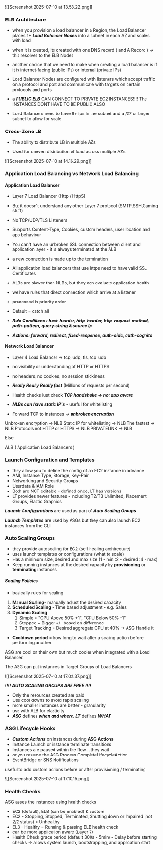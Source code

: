 

![[Screenshot 2025-07-10 at 13.53.22.png]]

### ELB Architecture

- when you provision a load balancer in a Region, the Load Balancer places 1+ ***Load Balancer Nodes*** into a subnet in each AZ and scales with load

- when it is created, its created with one DNS record ( and A Record ) -> this resolves to the ELB Nodes

- another choice that we need to make when creating a load balancer is if it is internet-facing (public IPs) or internal (private IPs)

- Load Balancer Nodes are configured with listeners which accept traffic on a protocol and port and communicate with targets on certain protocols and ports

- a ***PUBLIC ELB***  CAN CONNECT TO PRIVATE EC2 INSTANCES!!!! The INSTANCES DONT HAVE TO BE PUBLIC ALSO

- Load Balancers need to have 8+ ips in the subnet and a /27 or larger subnet to allow for scale


### Cross-Zone LB

 - The ability to distribute LB in multiple AZs
 
 - Used for uneven distribution of load across multiple AZs

![[Screenshot 2025-07-10 at 14.16.29.png]]



### Application Load Balancing vs Network Load Balancing

#### Application Load Balancer

- Layer 7 Load Balancer (Http / HttpS)
- But it doesn't understand any other Layer 7 protocol (SMTP,SSH,Gaming stuff)
- No TCP/UDP/TLS Listeners
- Supports Content-Type, Cookies, custom headers, user location and app behaviour
- You can't have an unbroken SSL connection between client and application layer - it is always terminated at the ALB
- a new connection is made up to the termination
- All application load balancers that use https need to have valid SSL Certificates
- ALBs are slower than NLBs, but they can evaluate application health

- we have rules that direct connection which arrive at a listener
- processed in priority order
- Default = catch all
- ***Rule Conditions : host-header, http-header, http-request-method, path-pattern, query-string & source Ip***

- ***Actions: forward, redirect, fixed-response, auth-oidc, auth-cognito***


#### Network Load Balancer

- Layer 4 Load Balancer -> tcp, udp, tls, tcp_udp
- no visibility or understanding of HTTP or HTTPS
- no headers, no cookies, no session stickiness

- ***Really Really Really fast*** (Millions of requests per second)

- Health checks just check ***TCP handshake -> not app aware***

- ***NLBs can have static IP's*** - useful for whitelisting
- Forward TCP to instances -> ***unbroken encryption***



Unbroken encryption -> NLB
Static IP for whitelisting -> NLB
The fastest -> NLB
Protocols not HTTP or HTTPS -> NLB
PRIVATELINK -> NLB

Else 

ALB ( Application Load Balancers )



### Launch Configuration and Templates

- they allow you to define the config of an EC2 instance in advance
- AMI, Instance Type, Storage, Key-Pair
- Networking and Security Groups
- Userdata & IAM Role
- Both are NOT editable - defined once, LT has versions
- LT provides newer features - including T2/T3 Unlimited, Placement Groups, Elastic Graphics


***Launch Configurations*** are used as part of ***Auto Scaling Groups***

***Launch Templates*** are used by ASGs but they can also launch EC2 instances from the CLI




### Auto Scaling Groups

- they provide autoscaling for EC2 (self healing architecture)
- uses launch templates or configurations (what to scale)
- Has a minimum size, desired and max size (1 - min :2 - desired :4 - max)
- Keep running instances at the desired capacity by **provisioning** or **terminating** instances

##### Scaling Policies

- basically rules for scaling

1. **Manual Scaling**- manually adjust the desired capacity
2. **Scheduled Scaling** - Time based adjustment  - e.g. Sales
3. **Dynamic Scaling** 
	1. Simple = "CPU Above 50% +1", "CPU Below 50% -1"
	2. Stepped = Bigger +/- based on difference
	3. Target Tracking = Desired aggregate CPU at 40% -> ASG Handle it

- **Cooldown period** = how long to wait after a scaling action before performing another


ASG are cool on their own but much cooler when integrated with a Load Balancer.

The ASG can put instances in Target Groups of Load Balancers


![[Screenshot 2025-07-10 at 17.02.37.png]]


***!!!! AUTO SCALING GROUPS ARE FREE !!!!***

- Only the resources created are paid
- Use cool downs to avoid rapid scaling
- more smaller instances are better - granularity
- use with ALB for elasticity
- ***ASG*** defines ***when and where***, ***LT*** defines ***WHAT***



### ASG Lifecycle Hooks

- ***Custom Actions*** on instances during **ASG Actions**
- Instance Launch or instance terminate transitions
- Instances are paused within the flow .. they wait
- or you resume the ASG Process CompleteLifecycleAction
- EventBridge or SNS Notifications

useful to add custom actions before or after provisioning / terminating

![[Screenshot 2025-07-10 at 17.10.15.png]]


### Health Checks

ASG asses the instances using health checks


- EC2 (default), ELB (can be enabled) & custom
- EC2 - Stopping, Stopped, Terminated, Shutting down or Impaired (not 2/2 status) = Unhealthy
- ELB - Healthy = Running & passing ELB health check
- can be more application aware (Layer 7)
- Health Check grace period (default 300s - 5min) - Delay before starting checks -> allows system launch, bootstrapping, and application start

